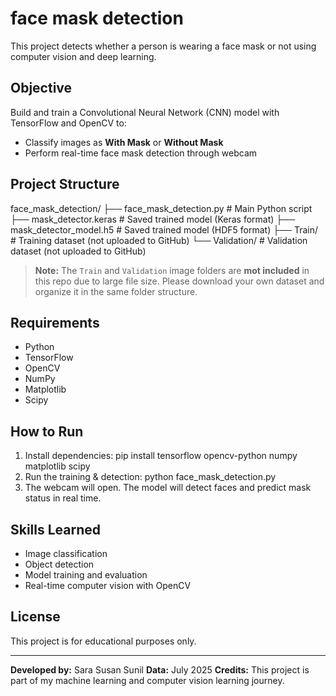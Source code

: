 # face mask detection
This project detects whether a person is wearing a face mask or not using computer vision and deep learning.

## Objective
Build and train a Convolutional Neural Network (CNN) model with TensorFlow and OpenCV to:
- Classify images as **With Mask** or **Without Mask**
- Perform real-time face mask detection through webcam

## Project Structure
face_mask_detection/
├── face_mask_detection.py # Main Python script
├── mask_detector.keras # Saved trained model (Keras format)
├── mask_detector_model.h5 # Saved trained model (HDF5 format)
├── Train/ # Training dataset (not uploaded to GitHub)
└── Validation/ # Validation dataset (not uploaded to GitHub)
> **Note:** The `Train` and `Validation` image folders are **mot included** in this repo due to large file size. Please download your own dataset and organize it in the same folder structure.

## Requirements
- Python
- TensorFlow
- OpenCV
- NumPy
- Matplotlib
- Scipy

## How to Run
1. Install dependencies:
   pip install tensorflow opencv-python numpy matplotlib scipy
2. Run the training & detection:
   python face_mask_detection.py
3. The webcam will open. The model will detect faces and predict mask status in real time.

## Skills Learned
- Image classification
- Object detection
- Model training and evaluation
- Real-time computer vision with OpenCV

## License
This project is for educational purposes only.

---

**Developed by:** Sara Susan Sunil
**Data:** July 2025
**Credits:** This project is part of my machine learning and computer vision learning journey.
